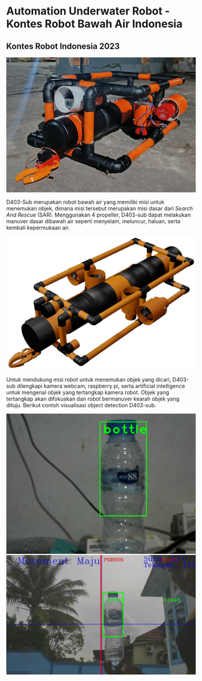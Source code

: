 # Automation Underwater Robot - Kontes Robot Bawah Air Indonesia
## Kontes Robot Indonesia 2023

<img src="/images/krbai.jpg">

D403-Sub merupakan robot bawah air yang memiliki misi untuk menemukan objek, dimana misi tersebut merupakan misi dasar dari <i>Search And Rescue</i> (SAR). Menggunakan 4 propeller, D403-sub dapat melakukan manuver dasar dibawah air seperti menyelam, meluncur, haluan, serta kembali kepermukaan air.

<img src="/images/design.png">

Untuk mendukung misi robot untuk menemukan objek yang dicari, D403-sub dilengkapi kamera webcam, raspberry pi, serta artificial intelligence untuk mengenal objek yang tertangkap kamera robot. Objek yang tertangkap akan difokuskan dan robot bermanuver kearah objek yang dituju. Berikut contoh visualisasi object detection D403-sub.

<img src="/images/bottle 1.png">
<img src="/images/bottle 2.png">
